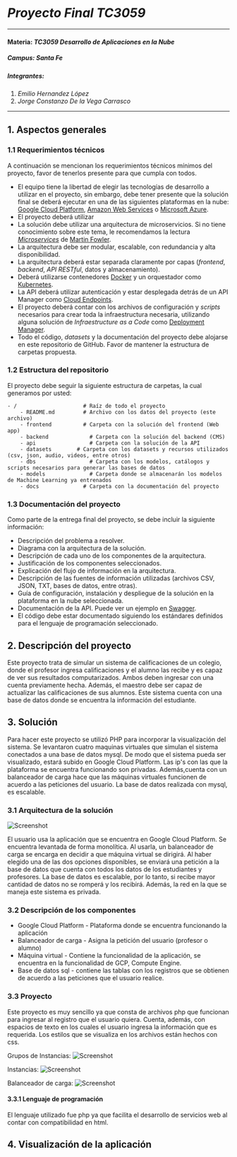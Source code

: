 # *Proyecto Final TC3059*
---
#### Materia: *TC3059 Desarrollo de Aplicaciones en la Nube*

##### Campus: *Santa Fe*

##### Integrantes:
1. *Emilio Hernandez López*
2. *Jorge Constanzo De la Vega Carrasco*

---
## 1. Aspectos generales

### 1.1 Requerimientos técnicos

A continuación se mencionan los requerimientos técnicos mínimos del proyecto, favor de tenerlos presente para que cumpla con todos.

* El equipo tiene la libertad de elegir las tecnologías de desarrollo a utilizar en el proyecto, sin embargo, debe tener presente que la solución final se deberá ejecutar en una de las siguientes plataformas en la nube: [Google Cloud Platform](https://cloud.google.com/?hl=es), [Amazon Web Services](https://aws.amazon.com/) o [Microsoft Azure](https://azure.microsoft.com/es-mx/).
* El proyecto deberá utilizar 
* La solución debe utilizar una arquitectura de microservicios. Si no tiene conocimiento sobre este tema, le recomendamos la lectura [*Microservices*](https://martinfowler.com/articles/microservices.html) de [Martin Fowler](https://martinfowler.com).
* La arquitectura debe ser modular, escalable, con redundancia y alta disponibilidad.
* La arquitectura deberá estar separada claramente por capas (*frontend*, *backend*, *API RESTful*, datos y almacenamiento).
* Deberá utilizarse contenedores [Docker](https://www.docker.com/) y un orquestador como [Kubernetes](https://kubernetes.io/).
* La API deberá utilizar autenticación y estar desplegada detrás de un API Manager como [Cloud Endpoints](https://cloud.google.com/endpoints/).
* El proyecto deberá contar con los archivos de configuración y *scripts* necesarios para crear toda la infraestructura necesaria, utilizando alguna solución de *Infraestructure as a Code* como [Deployment Manager](https://cloud.google.com/deployment-manager/).
* Todo el código, *datasets* y la documentación del proyecto debe alojarse en este repositorio de GitHub. Favor de mantener la estructura de carpetas propuesta.

### 1.2 Estructura del repositorio
El proyecto debe seguir la siguiente estructura de carpetas, la cual generamos por usted:
```
- / 			        # Raíz de todo el proyecto
    - README.md			# Archivo con los datos del proyecto (este archivo)
    - frontend			# Carpeta con la solución del frontend (Web app)
    - backend			  # Carpeta con la solución del backend (CMS)
    - api			      # Carpeta con la solución de la API
    - datasets		  # Carpeta con los datasets y recursos utilizados (csv, json, audio, videos, entre otros)
    - dbs			      # Carpeta con los modelos, catálogos y scripts necesarios para generar las bases de datos
    - models			  # Carpeta donde se almacenarán los modelos de Machine Learning ya entrenados
    - docs			    # Carpeta con la documentación del proyecto
```

### 1.3 Documentación  del proyecto

Como parte de la entrega final del proyecto, se debe incluir la siguiente información:

* Descripción del problema a resolver.
* Diagrama con la arquitectura de la solución.
* Descripción de cada uno de los componentes de la arquitectura.
* Justificación de los componentes seleccionados.
* Explicación del flujo de información en la arquitectura.
* Descripción de las fuentes de información utilizadas (archivos CSV, JSON, TXT, bases de datos, entre otras).
* Guía de configuración, instalación y despliegue de la solución en la plataforma en la nube seleccionada.
* Documentación de la API. Puede ver un ejemplo en [Swagger](https://swagger.io/). 
* El código debe estar documentado siguiendo los estándares definidos para el lenguaje de programación seleccionado.

## 2. Descripción del proyecto

Este proyecto trata de simular un sistema de calificaciones de un colegio, donde el profesor ingresa calificaciones y el alumno las recibe y es capaz de ver sus resultados computarizados. Ambos deben ingresar con una cuenta previamente hecha. Además, el maestro debe ser capaz de actualizar las calificaciones de sus alumnos. Este sistema cuenta con una base de datos donde se encuentra la información del estudiante. 

## 3. Solución

Para hacer este proyecto se utilizó PHP para incorporar la visualización del sistema. Se levantaron cuatro maquinas virtuales que simulan el sistema conectados a una base de datos mysql. De modo que el sistema pueda ser visualizado, estará subido en Google Cloud Platform. Las ip's con las que la plataforma se encuentra funcionando son privadas. Además,cuenta con un balanceador de carga hace que las máquinas virtuales funcionen de acuerdo a las peticiones del usuario. La base de datos realizada con mysql, es escalable. 

### 3.1 Arquitectura de la solución
![Screenshot](arquitectura.png) 

El usuario usa la aplicación que se encuentra en Google Cloud Platform. Se encuentra levantada de forma monolítica. Al usarla, un balanceador de carga se encarga en decidir a que máquina virtual se dirigirá. Al haber elegido una de las dos opciones disponibles, se enviará una petición a la base de datos que cuenta con todos los datos de los estudiantes y profesores. La base de datos es escalable, por lo tanto, si recibe mayor cantidad de datos no se romperá y los recibirá. Además, la red en la que se maneja este sistema es privada. 

### 3.2 Descripción de los componentes

* Google Cloud Platform - Plataforma donde se encuentra funcionando la aplicación
* Balanceador de carga - Asigna la petición del usuario (profesor o alumno)
* Máquina virtual - Contiene la funcionalidad de la aplicación, se encuentra en la funcionalidad de GCP, Compute Engine. 
* Base de datos sql - contiene las tablas con los registros que se obtienen de acuerdo a las peticiones que el usuario realice. 

### 3.3 Proyecto

Este proyecto es muy sencillo ya que consta de archivos php que funcionan para ingresar al registro que el usuario quiera. Cuenta, además, con espacios de texto en los cuales el usuario ingresa la información que es requerida. Los estilos que se visualiza en los archivos están hechos con css. 

Grupos de Instancias:
![Screenshot](GruposInstancias.jpeg) 

Instancias: 
![Screenshot](Instancias.jpeg) 

Balanceador de carga:
![Screenshot](LoadBalancer.jpeg) 

#### 3.3.1 Lenguaje de programación
El lenguaje utilizado fue php ya que facilita el desarrollo de servicios web al contar con compatibilidad en html.  

## 4. Visualización de la aplicación



